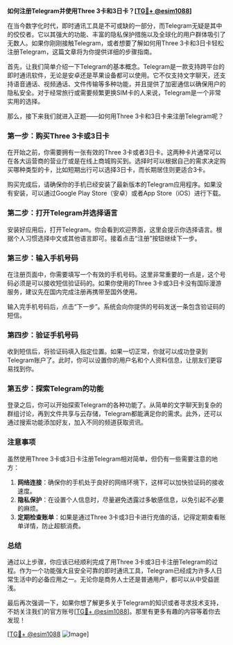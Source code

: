 **如何注册Telegram并使用Three 3卡和3日卡？[[TG💪+ @esim1088](https://t.me/s/esim1088)]**

在当今数字化时代，即时通讯工具是不可或缺的一部分，而Telegram无疑是其中的佼佼者。它以其强大的功能、丰富的隐私保护措施以及全球化的用户群体吸引了无数人。如果你刚刚接触Telegram，或者想要了解如何用Three 3卡和3日卡轻松注册Telegram，这篇文章将为你提供详细的步骤指南。

首先，让我们简单介绍一下Telegram的基本概念。Telegram是一款支持跨平台的即时通讯软件，无论是安卓还是苹果设备都可以使用。它不仅支持文字聊天，还支持语音通话、视频通话、文件传输等多种功能，并且提供了加密通信以确保用户的隐私安全。对于经常旅行或需要频繁更换SIM卡的人来说，Telegram是一个非常实用的选择。

那么，接下来我们就进入正题——如何用Three 3卡和3日卡来注册Telegram呢？

### 第一步：购买Three 3卡或3日卡

在开始之前，你需要拥有一张有效的Three 3卡或者3日卡。这两种卡片通常可以在各大运营商的营业厅或是在线上商城购买到。选择时可以根据自己的需求决定购买哪种类型的卡，比如短期出行可以选择3日卡，而长期居住则更适合3卡。

购买完成后，请确保你的手机已经安装了最新版本的Telegram应用程序。如果没有安装，可以通过Google Play Store（安卓）或者App Store（iOS）进行下载。

### 第二步：打开Telegram并选择语言

安装好应用后，打开Telegram。你会看到欢迎界面，这里会提示你选择语言。根据个人习惯选择中文或其他语言即可。接着点击“注册”按钮继续下一步。

### 第三步：输入手机号码

在注册页面中，你需要填写一个有效的手机号码。这里非常重要的一点是，这个号码必须是可以接收短信验证码的。如果你使用的Three 3卡或3日卡没有国际漫游服务，建议先在国内完成注册再携带至国外使用。

输入完手机号码后，点击“下一步”。系统会向你提供的号码发送一条包含验证码的短信。

### 第四步：验证手机号码

收到短信后，将验证码填入指定位置。如果一切正常，你就可以成功登录到Telegram账户了。此时，你可以设置你的用户名和个人资料信息，让朋友们更容易找到你。

### 第五步：探索Telegram的功能

登录之后，你可以开始探索Telegram的各种功能了。从简单的文字聊天到复杂的群组讨论，再到文件共享与云存储，Telegram都能满足你的需求。此外，还可以通过搜索功能添加好友，加入不同的频道获取资讯。

### 注意事项

虽然使用Three 3卡或3日卡注册Telegram相对简单，但仍有一些需要注意的地方：

1. **网络连接**：确保你的手机处于良好的网络环境下，这样可以加快验证码的接收速度。
2. **隐私保护**：在设置个人信息时，尽量避免透露过多敏感信息，以免引起不必要的麻烦。
3. **定期检查账单**：如果是通过Three 3卡或3日卡进行充值的话，记得定期查看账单详情，防止超额消费。

### 总结

通过以上步骤，你应该已经顺利完成了用Three 3卡或3日卡注册Telegram的过程。作为一个功能强大且安全可靠的即时通讯工具，Telegram已经成为许多人日常生活中的必备应用之一。无论你是商务人士还是普通用户，都可以从中受益匪浅。

最后再次强调一下，如果你想了解更多关于Telegram的知识或者寻求技术支持，不妨关注我们的官方账号[[TG💪+ @esim1088](https://t.me/s/esim1088)]。那里有更多有趣的内容等着你去发现！

[[TG💪+ @esim1088](https://t.me/s/esim1088) ![Image](https://i.postimg.cc/4NQfJmqS/Snipaste-2025-05-13-00-14-12.png)]